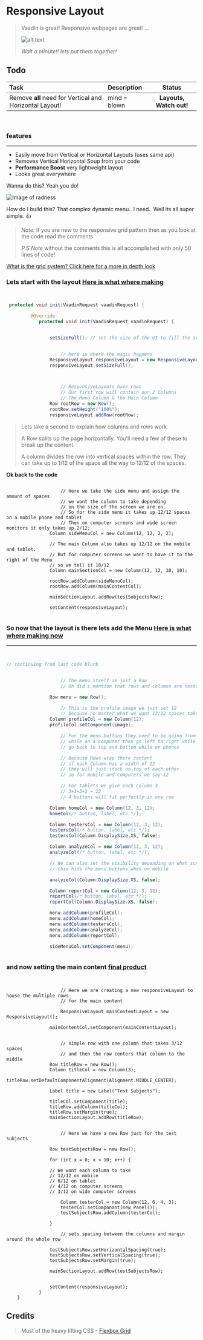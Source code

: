 Responsive Layout
===================

> Vaadin is great! Responsive webpages are great! ... 
> 
> ![alt text](http://emojipedia-us.s3.amazonaws.com/cache/e4/9e/e49e33767a64cf63310af3764fc60126.png "hey")
> 
>  *Wait a minute!! lets put them together!*







Todo
----------
| Task             | Description           | Status         |
| :--------------- | :-------------------- | :---:          |
| Remove **all** need for Vertical and Horizontal Layout! | mind = blown |   **Layouts, Watch out!**    |


 
<br>

### features
------------------

 * Easily move from Vertical or Horizontal Layouts (uses same api)
 * Removes Vertical Horizontal Soup from your code
 * **Performance Boost** very lightweight layout
 * Looks great everywhere


Wanna do this? Yeah you do!

![Image of radness](https://raw.githubusercontent.com/Jayrok94/ResponsiveLayout/master/readme-resources/demo.gif)

How do I build this? That complex dynamic menu.. I need.. Well its all super simple. :+1:

> *Note:* If you are new to the responsive grid pattern then as you look at the code read the comments
>
> *P.S Note* without the comments this is all accomplished with only 50 lines of code!

[What is the grid system? Click here for a more in depth look](https://github.com/Jayrok94/ResponsiveLayout/wiki/The-Grid-System)

### Lets start with the layout [Here is what where making](https://raw.githubusercontent.com/Jayrok94/ResponsiveLayout/master/readme-resources/stage1.PNG)

```java


 protected void init(VaadinRequest vaadinRequest) {

         @Override
            protected void init(VaadinRequest vaadinRequest) {


                setSizeFull(); // set the size of the UI to fill the screen


					// Here is where the magic happens
                ResponsiveLayout responsiveLayout = new ResponsiveLayout();
                responsiveLayout.setSizeFull();



					// ResponsiveLayouts have rows
					// Our first row will contain our 2 Columns
					// The Menu Column & the Main Column
                Row rootRow = new Row();
                rootRow.setHeight("100%");
                responsiveLayout.addRow(rootRow);
```
> Lets take a second to explain how columns and rows work
>
> A Row splits up the page horizontally. You'll need a few of these to break up the content.
>
> A column divides the row into vertical spaces within the row. They can take up to 1/12 of the space all the way to 12/12 of the spaces.

**Ok back to the code**

```

					// Here we take the side menu and assign the amount of spaces
					// we want the column to take depending
					// on the size of the screen we are on.
					// So for the side menu it takes up 12/12 spaces on a mobile phone and tablet
					// Then on computer screens and wide screen monitors it only takes up 2/12;
                Column sideMenuCol = new Column(12, 12, 2, 2);

                // The main Column also takes up 12/12 on the mobile and tablet.
                // But for computer screens we want to have it to the right of the Menu
                // so we tell it 10/12
                Column mainSectionCol = new Column(12, 12, 10, 10);

                rootRow.addColumn(sideMenuCol);
                rootRow.addColumn(mainContentCol);

                mainSectionLayout.addRow(testSubjectsRow);

                setContent(responsiveLayout);


```


### So now that the layout is there lets add the Menu [Here is what where making now](https://raw.githubusercontent.com/Jayrok94/ResponsiveLayout/master/readme-resources/stage2.PNG)
___________________________________________



```java


// continuing from last code blurb


					// The menu itself is just a Row
					// Oh did i mention that rows and columns are nestable - Rad

                Row menu = new Row();

					// This is the profile image we just set 12
					// because no matter what we want 12/12 spaces taken
                Column profileCol = new Column(12);
                profileCol.setComponent(image);

					// For the menu buttons they need to be going from top to bottom
					// while on a computer then go left to right while on tablet then
					// go back to top and bottom while on phones

					// Because Rows wrap there content
					// if each Column has a width of 12
					// they will just stack on top of each other
					// so for mobile and computers we say 12

					// For tablets we give each column 3
					// 3+3+3+3 = 12
					// 4 buttons will fit perfectly in one row

                Column homeCol = new Column(12, 3, 12);
                homeCol(/* button, label, etc */);

                Column testersCol = new Column(12, 3, 12);
                testersCol(/* button, label, etc */);
                testersCol(Column.DisplaySize.XS, false);

                Column analyzeCol = new Column(12, 3, 12);
                analyzeCol(/* button, label, etc */);

                // We can also set the visibility depending on what screen they are on
                // this hids the menu buttons when on mobile

                analyzeCol(Column.DisplaySize.XS, false);

                Column reportCol = new Column(12, 3, 12);
                reportCol(/* button, label, etc */);
                reportCol(Column.DisplaySize.XS, false);

                menu.addColumn(profileCol);
                menu.addColumn(homeCol);
                menu.addColumn(testersCol);
                menu.addColumn(analyzeCol);
                menu.addColumn(reportCol);

                sideMenuCol.setComponent(menu);



```


### and now setting the main content [final product](https://raw.githubusercontent.com/Jayrok94/ResponsiveLayout/master/readme-resources/stage3.PNG)

```


					// Here we are creating a new responsiveLayout to house the multiple rows
					// for the main content

 					ResponsiveLayout mainContentLayout = new ResponsiveLayout();

                mainContentCol.setComponent(mainContentLayout);


					// simple row with one column that takes 3/12 spaces
					// and then the row centers that column to the middle
                Row titleRow = new Row();
                Column titleCol = new Column(3);
                titleRow.setDefaultComponentAlignment(Alignment.MIDDLE_CENTER);

                Label title = new Label("Test Subjects");

                titleCol.setComponent(title);
                titleRow.addColumn(titleCol);
                titleRow.setMargin(true);
                mainSectionLayout.addRow(titleRow);


					// Here we have a new Row just for the test subjects

                Row testSubjectsRow = new Row();

                for (int x = 0; x < 10; x++) {

                // We want each column to take
                // 12/12 on mobile
                // 6/12 on tablet
                // 4/12 on computer screens
                // 3/12 on wide computer screens

                    Column testerCol = new Column(12, 6, 4, 3);
                    testerCol.setComponant(new Panel());
                    testSubjectsRow.addColumn(testerCol);

                }

					// sets spacing between the columns and margin around the whole row

                testSubjectsRow.setHorizontalSpacing(true);
                testSubjectsRow.setVerticalSpacing(true);
                testSubjectsRow.setMargin(true);

                mainSectionLayout.addRow(testSubjectsRow);


                setContent(responsiveLayout);
            }
    }

```

## Credits

> Most of the heavy lifting CSS - [Flexbox Grid]("https://github.com/kristoferjoseph/flexboxgrid")
